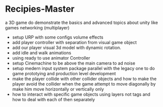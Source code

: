 # Recipies-Master
a 3D game do demonstrate the basics and advanced topics about unity like games networking (multiplayer)

- setup URP with some configs volume effects
- add player controller with separation from visual game object 
- add our player visual 3d model with dynamic rotation.
- add idle and walk animations
- using ready to use animator Controller
- setup Cinemachine to be above the main camera to ad noise
- setup medern input system package parallel with the legacy one to do game prototying and production level development
- make the player collide with other collider objects and how to make the player avoid the collider when the game attempt to move diagonally by make him move horizontally or vertically only
- how to interact with specific game objects using layers not tags and how to deal with each of then separately
